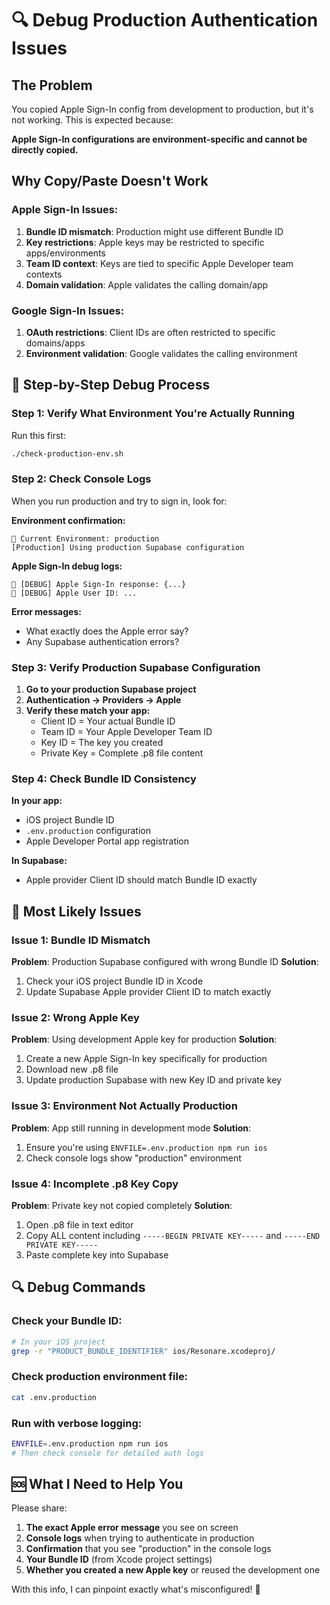 # 🔍 Debug Production Authentication Issues

## The Problem

You copied Apple Sign-In config from development to production, but it's not working. This is expected because:

**Apple Sign-In configurations are environment-specific and cannot be directly copied.**

## Why Copy/Paste Doesn't Work

### Apple Sign-In Issues:
1. **Bundle ID mismatch**: Production might use different Bundle ID
2. **Key restrictions**: Apple keys may be restricted to specific apps/environments
3. **Team ID context**: Keys are tied to specific Apple Developer team contexts
4. **Domain validation**: Apple validates the calling domain/app

### Google Sign-In Issues:
1. **OAuth restrictions**: Client IDs are often restricted to specific domains/apps
2. **Environment validation**: Google validates the calling environment

## 🔧 Step-by-Step Debug Process

### Step 1: Verify What Environment You're Actually Running

Run this first:
```bash
./check-production-env.sh
```

### Step 2: Check Console Logs

When you run production and try to sign in, look for:

**Environment confirmation:**
```
🔧 Current Environment: production
[Production] Using production Supabase configuration
```

**Apple Sign-In debug logs:**
```
🍎 [DEBUG] Apple Sign-In response: {...}
🍎 [DEBUG] Apple User ID: ...
```

**Error messages:**
- What exactly does the Apple error say?
- Any Supabase authentication errors?

### Step 3: Verify Production Supabase Configuration

1. **Go to your production Supabase project**
2. **Authentication → Providers → Apple**
3. **Verify these match your app:**
   - Client ID = Your actual Bundle ID
   - Team ID = Your Apple Developer Team ID
   - Key ID = The key you created
   - Private Key = Complete .p8 file content

### Step 4: Check Bundle ID Consistency

**In your app:**
- iOS project Bundle ID
- `.env.production` configuration
- Apple Developer Portal app registration

**In Supabase:**
- Apple provider Client ID should match Bundle ID exactly

## 🎯 Most Likely Issues

### Issue 1: Bundle ID Mismatch
**Problem**: Production Supabase configured with wrong Bundle ID
**Solution**: 
1. Check your iOS project Bundle ID in Xcode
2. Update Supabase Apple provider Client ID to match exactly

### Issue 2: Wrong Apple Key
**Problem**: Using development Apple key for production
**Solution**: 
1. Create a new Apple Sign-In key specifically for production
2. Download new .p8 file
3. Update production Supabase with new Key ID and private key

### Issue 3: Environment Not Actually Production
**Problem**: App still running in development mode
**Solution**: 
1. Ensure you're using `ENVFILE=.env.production npm run ios`
2. Check console logs show "production" environment

### Issue 4: Incomplete .p8 Key Copy
**Problem**: Private key not copied completely
**Solution**: 
1. Open .p8 file in text editor
2. Copy ALL content including `-----BEGIN PRIVATE KEY-----` and `-----END PRIVATE KEY-----`
3. Paste complete key into Supabase

## 🔍 Debug Commands

### Check your Bundle ID:
```bash
# In your iOS project
grep -r "PRODUCT_BUNDLE_IDENTIFIER" ios/Resonare.xcodeproj/
```

### Check production environment file:
```bash
cat .env.production
```

### Run with verbose logging:
```bash
ENVFILE=.env.production npm run ios
# Then check console for detailed auth logs
```

## 🆘 What I Need to Help You

Please share:

1. **The exact Apple error message** you see on screen
2. **Console logs** when trying to authenticate in production
3. **Confirmation** that you see "production" in the console logs
4. **Your Bundle ID** (from Xcode project settings)
5. **Whether you created a new Apple key** or reused the development one

With this info, I can pinpoint exactly what's misconfigured! 🎯